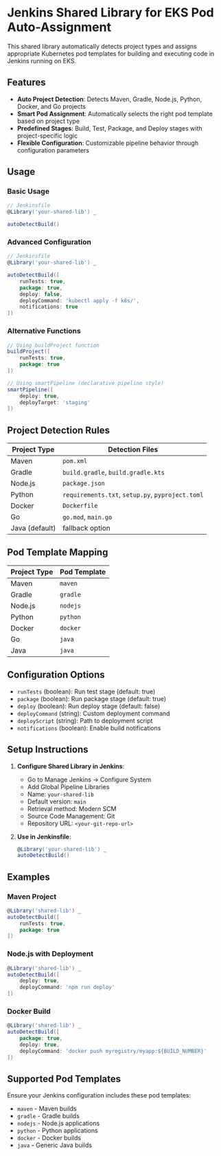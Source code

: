 # Jenkins Shared Library for EKS Pod Auto-Assignment

This shared library automatically detects project types and assigns appropriate Kubernetes pod templates for building and executing code in Jenkins running on EKS.

## Features

- **Auto Project Detection**: Detects Maven, Gradle, Node.js, Python, Docker, and Go projects
- **Smart Pod Assignment**: Automatically selects the right pod template based on project type
- **Predefined Stages**: Build, Test, Package, and Deploy stages with project-specific logic
- **Flexible Configuration**: Customizable pipeline behavior through configuration parameters

## Usage

### Basic Usage

```groovy
// Jenkinsfile
@Library('your-shared-lib') _

autoDetectBuild()
```

### Advanced Configuration

```groovy
// Jenkinsfile
@Library('your-shared-lib') _

autoDetectBuild([
    runTests: true,
    package: true,
    deploy: false,
    deployCommand: 'kubectl apply -f k8s/',
    notifications: true
])
```

### Alternative Functions

```groovy
// Using buildProject function
buildProject([
    runTests: true,
    package: true
])

// Using smartPipeline (declarative pipeline style)
smartPipeline([
    deploy: true,
    deployTarget: 'staging'
])
```

## Project Detection Rules

| Project Type | Detection Files |
|--------------|----------------|
| Maven | `pom.xml` |
| Gradle | `build.gradle`, `build.gradle.kts` |
| Node.js | `package.json` |
| Python | `requirements.txt`, `setup.py`, `pyproject.toml` |
| Docker | `Dockerfile` |
| Go | `go.mod`, `main.go` |
| Java (default) | fallback option |

## Pod Template Mapping

| Project Type | Pod Template |
|--------------|-------------|
| Maven | `maven` |
| Gradle | `gradle` |
| Node.js | `nodejs` |
| Python | `python` |
| Docker | `docker` |
| Go | `java` |
| Java | `java` |

## Configuration Options

- `runTests` (boolean): Run test stage (default: true)
- `package` (boolean): Run package stage (default: true)
- `deploy` (boolean): Run deploy stage (default: false)
- `deployCommand` (string): Custom deployment command
- `deployScript` (string): Path to deployment script
- `notifications` (boolean): Enable build notifications

## Setup Instructions

1. **Configure Shared Library in Jenkins**:
   - Go to Manage Jenkins → Configure System
   - Add Global Pipeline Libraries
   - Name: `your-shared-lib`
   - Default version: `main`
   - Retrieval method: Modern SCM
   - Source Code Management: Git
   - Repository URL: `<your-git-repo-url>`

2. **Use in Jenkinsfile**:
   ```groovy
   @Library('your-shared-lib') _
   autoDetectBuild()
   ```

## Examples

### Maven Project
```groovy
@Library('shared-lib') _
autoDetectBuild([
    runTests: true,
    package: true
])
```

### Node.js with Deployment
```groovy
@Library('shared-lib') _
autoDetectBuild([
    deploy: true,
    deployCommand: 'npm run deploy'
])
```

### Docker Build
```groovy
@Library('shared-lib') _
autoDetectBuild([
    package: true,
    deploy: true,
    deployCommand: 'docker push myregistry/myapp:${BUILD_NUMBER}'
])
```

## Supported Pod Templates

Ensure your Jenkins configuration includes these pod templates:
- `maven` - Maven builds
- `gradle` - Gradle builds  
- `nodejs` - Node.js applications
- `python` - Python applications
- `docker` - Docker builds
- `java` - Generic Java builds